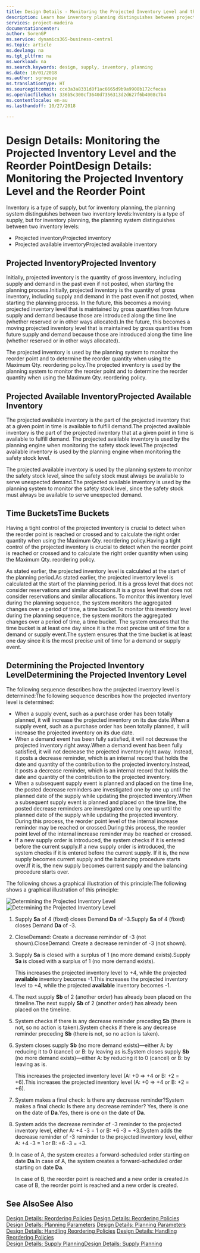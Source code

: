 ```yaml
---
title: Design Details - Monitoring the Projected Inventory Level and the Reorder Point | Microsoft Docs
description: Learn how inventory planning distinguishes between projected inventory and projected available inventory levels.
services: project-madeira
documentationcenter: 
author: SorenGP
ms.service: dynamics365-business-central
ms.topic: article
ms.devlang: na
ms.tgt_pltfrm: na
ms.workload: na
ms.search.keywords: design, supply, inventory, planning
ms.date: 10/01/2018
ms.author: sgroespe
ms.translationtype: HT
ms.sourcegitcommit: cce3a3a8331d8f1ac6665d9b9a9908b172cfecaa
ms.openlocfilehash: 336b5c300cf3640d7356313d2d627f6b4008c7b4
ms.contentlocale: en-au
ms.lasthandoff: 10/27/2018

---
```

# <a name="design-details-monitoring-the-projected-inventory-level-and-the-reorder-point"></a><span data-ttu-id="c4d86-103">Design Details: Monitoring the Projected Inventory Level and the Reorder Point</span><span class="sxs-lookup"><span data-stu-id="c4d86-103">Design Details: Monitoring the Projected Inventory Level and the Reorder Point</span></span>
<span data-ttu-id="c4d86-104">Inventory is a type of supply, but for inventory planning, the planning system distinguishes between two inventory levels:</span><span class="sxs-lookup"><span data-stu-id="c4d86-104">Inventory is a type of supply, but for inventory planning, the planning system distinguishes between two inventory levels:</span></span>  

* <span data-ttu-id="c4d86-105">Projected inventory</span><span class="sxs-lookup"><span data-stu-id="c4d86-105">Projected inventory</span></span>  
* <span data-ttu-id="c4d86-106">Projected available inventory</span><span class="sxs-lookup"><span data-stu-id="c4d86-106">Projected available inventory</span></span>  

## <a name="projected-inventory"></a><span data-ttu-id="c4d86-107">Projected Inventory</span><span class="sxs-lookup"><span data-stu-id="c4d86-107">Projected Inventory</span></span>  
<span data-ttu-id="c4d86-108">Initially, projected inventory is the quantity of gross inventory, including supply and demand in the past even if not posted, when starting the planning process.</span><span class="sxs-lookup"><span data-stu-id="c4d86-108">Initially, projected inventory is the quantity of gross inventory, including supply and demand in the past even if not posted, when starting the planning process.</span></span> <span data-ttu-id="c4d86-109">In the future, this becomes a moving projected inventory level that is maintained by gross quantities from future supply and demand because those are introduced along the time line (whether reserved or in other ways allocated).</span><span class="sxs-lookup"><span data-stu-id="c4d86-109">In the future, this becomes a moving projected inventory level that is maintained by gross quantities from future supply and demand because those are introduced along the time line (whether reserved or in other ways allocated).</span></span>  

<span data-ttu-id="c4d86-110">The projected inventory is used by the planning system to monitor the reorder point and to determine the reorder quantity when using the Maximum Qty. reordering policy.</span><span class="sxs-lookup"><span data-stu-id="c4d86-110">The projected inventory is used by the planning system to monitor the reorder point and to determine the reorder quantity when using the Maximum Qty. reordering policy.</span></span>  

## <a name="projected-available-inventory"></a><span data-ttu-id="c4d86-111">Projected Available Inventory</span><span class="sxs-lookup"><span data-stu-id="c4d86-111">Projected Available Inventory</span></span>  
<span data-ttu-id="c4d86-112">The projected available inventory is the part of the projected inventory that at a given point in time is available to fulfill demand.</span><span class="sxs-lookup"><span data-stu-id="c4d86-112">The projected available inventory is the part of the projected inventory that at a given point in time is available to fulfill demand.</span></span> <span data-ttu-id="c4d86-113">The projected available inventory is used by the planning engine when monitoring the safety stock level.</span><span class="sxs-lookup"><span data-stu-id="c4d86-113">The projected available inventory is used by the planning engine when monitoring the safety stock level.</span></span>  

<span data-ttu-id="c4d86-114">The projected available inventory is used by the planning system to monitor the safety stock level, since the safety stock must always be available to serve unexpected demand.</span><span class="sxs-lookup"><span data-stu-id="c4d86-114">The projected available inventory is used by the planning system to monitor the safety stock level, since the safety stock must always be available to serve unexpected demand.</span></span>  

## <a name="time-buckets"></a><span data-ttu-id="c4d86-115">Time Buckets</span><span class="sxs-lookup"><span data-stu-id="c4d86-115">Time Buckets</span></span>  
<span data-ttu-id="c4d86-116">Having a tight control of the projected inventory is crucial to detect when the reorder point is reached or crossed and to calculate the right order quantity when using the Maximum Qty. reordering policy.</span><span class="sxs-lookup"><span data-stu-id="c4d86-116">Having a tight control of the projected inventory is crucial to detect when the reorder point is reached or crossed and to calculate the right order quantity when using the Maximum Qty. reordering policy.</span></span>  

<span data-ttu-id="c4d86-117">As stated earlier, the projected inventory level is calculated at the start of the planning period.</span><span class="sxs-lookup"><span data-stu-id="c4d86-117">As stated earlier, the projected inventory level is calculated at the start of the planning period.</span></span> <span data-ttu-id="c4d86-118">It is a gross level that does not consider reservations and similar allocations.</span><span class="sxs-lookup"><span data-stu-id="c4d86-118">It is a gross level that does not consider reservations and similar allocations.</span></span> <span data-ttu-id="c4d86-119">To monitor this inventory level during the planning sequence, the system monitors the aggregated changes over a period of time, a time bucket.</span><span class="sxs-lookup"><span data-stu-id="c4d86-119">To monitor this inventory level during the planning sequence, the system monitors the aggregated changes over a period of time, a time bucket.</span></span> <span data-ttu-id="c4d86-120">The system ensures that the time bucket is at least one day since it is the most precise unit of time for a demand or supply event.</span><span class="sxs-lookup"><span data-stu-id="c4d86-120">The system ensures that the time bucket is at least one day since it is the most precise unit of time for a demand or supply event.</span></span>  

## <a name="determining-the-projected-inventory-level"></a><span data-ttu-id="c4d86-121">Determining the Projected Inventory Level</span><span class="sxs-lookup"><span data-stu-id="c4d86-121">Determining the Projected Inventory Level</span></span>  
<span data-ttu-id="c4d86-122">The following sequence describes how the projected inventory level is determined:</span><span class="sxs-lookup"><span data-stu-id="c4d86-122">The following sequence describes how the projected inventory level is determined:</span></span>  

* <span data-ttu-id="c4d86-123">When a supply event, such as a purchase order has been totally planned, it will increase the projected inventory on its due date.</span><span class="sxs-lookup"><span data-stu-id="c4d86-123">When a supply event, such as a purchase order has been totally planned, it will increase the projected inventory on its due date.</span></span>  
* <span data-ttu-id="c4d86-124">When a demand event has been fully satisfied, it will not decrease the projected inventory right away.</span><span class="sxs-lookup"><span data-stu-id="c4d86-124">When a demand event has been fully satisfied, it will not decrease the projected inventory right away.</span></span> <span data-ttu-id="c4d86-125">Instead, it posts a decrease reminder, which is an internal record that holds the date and quantity of the contribution to the projected inventory.</span><span class="sxs-lookup"><span data-stu-id="c4d86-125">Instead, it posts a decrease reminder, which is an internal record that holds the date and quantity of the contribution to the projected inventory.</span></span>  
* <span data-ttu-id="c4d86-126">When a subsequent supply event is planned and placed on the time line, the posted decrease reminders are investigated one by one up until the planned date of the supply while updating the projected inventory.</span><span class="sxs-lookup"><span data-stu-id="c4d86-126">When a subsequent supply event is planned and placed on the time line, the posted decrease reminders are investigated one by one up until the planned date of the supply while updating the projected inventory.</span></span> <span data-ttu-id="c4d86-127">During this process, the reorder point level of the internal increase reminder may be reached or crossed.</span><span class="sxs-lookup"><span data-stu-id="c4d86-127">During this process, the reorder point level of the internal increase reminder may be reached or crossed.</span></span>  
* <span data-ttu-id="c4d86-128">If a new supply order is introduced, the system checks if it is entered before the current supply.</span><span class="sxs-lookup"><span data-stu-id="c4d86-128">If a new supply order is introduced, the system checks if it is entered before the current supply.</span></span> <span data-ttu-id="c4d86-129">If it is, the new supply becomes current supply and the balancing procedure starts over.</span><span class="sxs-lookup"><span data-stu-id="c4d86-129">If it is, the new supply becomes current supply and the balancing procedure starts over.</span></span>  

<span data-ttu-id="c4d86-130">The following shows a graphical illustration of this principle:</span><span class="sxs-lookup"><span data-stu-id="c4d86-130">The following shows a graphical illustration of this principle:</span></span>  

<span data-ttu-id="c4d86-131">![Determining the Projected Inventory Level](media/nav_app_supply_planning_2_projected_inventory.png "Determining the Projected Inventory Level")</span><span class="sxs-lookup"><span data-stu-id="c4d86-131">![Determining the Projected Inventory Level](media/nav_app_supply_planning_2_projected_inventory.png "Determining the Projected Inventory Level")</span></span>  

1. <span data-ttu-id="c4d86-132">Supply **Sa** of 4 (fixed) closes Demand **Da** of -3.</span><span class="sxs-lookup"><span data-stu-id="c4d86-132">Supply **Sa** of 4 (fixed) closes Demand **Da** of -3.</span></span>  
2. <span data-ttu-id="c4d86-133">CloseDemand: Create a decrease reminder of -3 (not shown).</span><span class="sxs-lookup"><span data-stu-id="c4d86-133">CloseDemand: Create a decrease reminder of -3 (not shown).</span></span>  
3. <span data-ttu-id="c4d86-134">Supply **Sa** is closed with a surplus of 1 (no more demand exists).</span><span class="sxs-lookup"><span data-stu-id="c4d86-134">Supply **Sa** is closed with a surplus of 1 (no more demand exists).</span></span>  

     <span data-ttu-id="c4d86-135">This increases the projected inventory level to +4, while the projected **available** inventory becomes -1.</span><span class="sxs-lookup"><span data-stu-id="c4d86-135">This increases the projected inventory level to +4, while the projected **available** inventory becomes -1.</span></span>  

4. <span data-ttu-id="c4d86-136">The next supply **Sb** of 2 (another order) has already been placed on the timeline.</span><span class="sxs-lookup"><span data-stu-id="c4d86-136">The next supply **Sb** of 2 (another order) has already been placed on the timeline.</span></span>  
5. <span data-ttu-id="c4d86-137">System checks if there is any decrease reminder preceding **Sb** (there is not, so no action is taken).</span><span class="sxs-lookup"><span data-stu-id="c4d86-137">System checks if there is any decrease reminder preceding **Sb** (there is not, so no action is taken).</span></span>  
6. <span data-ttu-id="c4d86-138">System closes supply **Sb** (no more demand exists)—either A: by reducing it to 0 (cancel) or B: by leaving as is.</span><span class="sxs-lookup"><span data-stu-id="c4d86-138">System closes supply **Sb** (no more demand exists)—either A: by reducing it to 0 (cancel) or B: by leaving as is.</span></span>  

     <span data-ttu-id="c4d86-139">This increases the projected inventory level (A: +0 => +4 or B: +2 = +6).</span><span class="sxs-lookup"><span data-stu-id="c4d86-139">This increases the projected inventory level (A: +0 => +4 or B: +2 = +6).</span></span>  

7. <span data-ttu-id="c4d86-140">System makes a final check: Is there any decrease reminder?</span><span class="sxs-lookup"><span data-stu-id="c4d86-140">System makes a final check: Is there any decrease reminder?</span></span> <span data-ttu-id="c4d86-141">Yes, there is one on the date of **Da**.</span><span class="sxs-lookup"><span data-stu-id="c4d86-141">Yes, there is one on the date of **Da**.</span></span>  
8. <span data-ttu-id="c4d86-142">System adds the decrease reminder of -3 reminder to the projected inventory level, either A: +4 -3 = 1 or B: +6 -3 = +3.</span><span class="sxs-lookup"><span data-stu-id="c4d86-142">System adds the decrease reminder of -3 reminder to the projected inventory level, either A: +4 -3 = 1 or B: +6 -3 = +3.</span></span>  
9. <span data-ttu-id="c4d86-143">In case of A, the system creates a forward-scheduled order starting on date **Da**.</span><span class="sxs-lookup"><span data-stu-id="c4d86-143">In case of A, the system creates a forward-scheduled order starting on date **Da**.</span></span>  

     <span data-ttu-id="c4d86-144">In case of B, the reorder point is reached and a new order is created.</span><span class="sxs-lookup"><span data-stu-id="c4d86-144">In case of B, the reorder point is reached and a new order is created.</span></span>  

## <a name="see-also"></a><span data-ttu-id="c4d86-145">See Also</span><span class="sxs-lookup"><span data-stu-id="c4d86-145">See Also</span></span>  
<span data-ttu-id="c4d86-146">[Design Details: Reordering Policies](design-details-reordering-policies.md) </span><span class="sxs-lookup"><span data-stu-id="c4d86-146">[Design Details: Reordering Policies](design-details-reordering-policies.md) </span></span>  
<span data-ttu-id="c4d86-147">[Design Details: Planning Parameters](design-details-planning-parameters.md) </span><span class="sxs-lookup"><span data-stu-id="c4d86-147">[Design Details: Planning Parameters](design-details-planning-parameters.md) </span></span>  
<span data-ttu-id="c4d86-148">[Design Details: Handling Reordering Policies](design-details-handling-reordering-policies.md) </span><span class="sxs-lookup"><span data-stu-id="c4d86-148">[Design Details: Handling Reordering Policies](design-details-handling-reordering-policies.md) </span></span>  
[<span data-ttu-id="c4d86-149">Design Details: Supply Planning</span><span class="sxs-lookup"><span data-stu-id="c4d86-149">Design Details: Supply Planning</span></span>](design-details-supply-planning.md)

